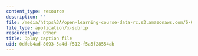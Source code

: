 ```yaml
---
content_type: resource
description: ''
file: /media/https%3A/open-learning-course-data-rc.s3.amazonaws.com/6-0001-introduction-to-computer-science-and-programming-in-python-fall-2016/0dfeb4ad80935a4df512f5a5f28554ab_w4uxYDPsjbw.srt
file_type: application/x-subrip
resourcetype: Other
title: 3play caption file
uid: 0dfeb4ad-8093-5a4d-f512-f5a5f28554ab
---
```


